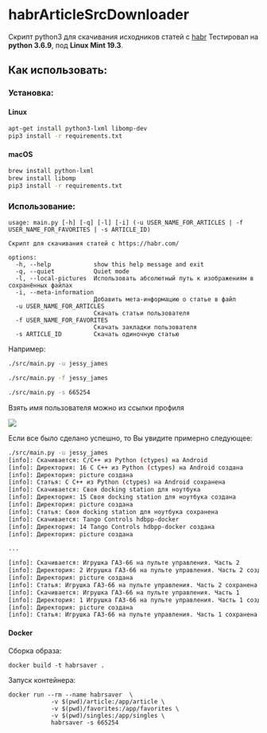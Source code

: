 # habrArticleSrcDownloader

Скрипт python3 для скачивания исходников статей с [habr](https://habr.com/)
Тестировал на **python 3.6.9**, под **Linux Mint 19.3**.

## Как использовать:

### Установка:

#### Linux
```bash
apt-get install python3-lxml libomp-dev
pip3 install -r requirements.txt
```

#### macOS
```bash
brew install python-lxml
brew install libomp
pip3 install -r requirements.txt
```

### Использование:
```
usage: main.py [-h] [-q] [-l] [-i] (-u USER_NAME_FOR_ARTICLES | -f USER_NAME_FOR_FAVORITES | -s ARTICLE_ID)

Скрипт для скачивания статей с https://habr.com/

options:
  -h, --help            show this help message and exit
  -q, --quiet           Quiet mode
  -l, --local-pictures  Использовать абсолютный путь к изображениям в сохранённых файлах
  -i, --meta-information
                        Добавить мета-информацию о статье в файл
  -u USER_NAME_FOR_ARTICLES
                        Скачать статьи пользователя
  -f USER_NAME_FOR_FAVORITES
                        Скачать закладки пользователя
  -s ARTICLE_ID         Скачать одиночную статью
```

Например:

```bash
./src/main.py -u jessy_james
```
```bash
./src/main.py -f jessy_james
```
```bash
./src/main.py -s 665254
```

Взять имя пользователя можно из ссылки профиля

<img src="https://habrastorage.org/webt/4e/ur/ml/4eurmlni9b4f15fuqpuz4wrolmq.png" />


Если все было сделано успешно, то Вы увидите примерно следующее:
```bash
./src/main.py -u jessy_james
[info]: Скачивается: C/C++ из Python (ctypes) на Android
[info]: Директория: 16 C C++ из Python (ctypes) на Android создана
[info]: Директория: picture создана
[info]: Статья: C C++ из Python (ctypes) на Android сохранена
[info]: Скачивается: Своя docking station для ноутбука
[info]: Директория: 15 Своя docking station для ноутбука создана
[info]: Директория: picture создана
[info]: Статья: Своя docking station для ноутбука сохранена
[info]: Скачивается: Tango Controls hdbpp-docker
[info]: Директория: 14 Tango Controls hdbpp-docker создана
[info]: Директория: picture создана

...

[info]: Скачивается: Игрушка ГАЗ-66 на пульте управления. Часть 2
[info]: Директория: 2 Игрушка ГАЗ-66 на пульте управления. Часть 2 создана
[info]: Директория: picture создана
[info]: Статья: Игрушка ГАЗ-66 на пульте управления. Часть 2 сохранена
[info]: Скачивается: Игрушка ГАЗ-66 на пульте управления. Часть 1
[info]: Директория: 1 Игрушка ГАЗ-66 на пульте управления. Часть 1 создана
[info]: Директория: picture создана
[info]: Статья: Игрушка ГАЗ-66 на пульте управления. Часть 1 сохранена

```


#### Docker

Сборка образа:

```
docker build -t habrsaver .
```

Запуск контейнера:

```
docker run --rm --name habrsaver  \
            -v $(pwd)/article:/app/article \
            -v $(pwd)/favorites:/app/favorites \
            -v $(pwd)/singles:/app/singles \
            habrsaver -s 665254
```
